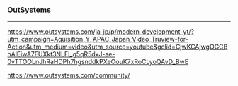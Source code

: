 ### OutSystems
---
https://www.outsystems.com/ja-jp/p/modern-development-yt/?utm_campaign=Aquisition_Y_APAC_Japan_Video_Truview-for-Action&utm_medium=video&utm_source=youtube&gclid=CjwKCAjwgOGCBhAlEiwA7FUXkt3NLFI_g5qR5dxJ-ae-0vTTOOLnJhRaHDPh7hgsnddkPXeOouK7xRoCLyoQAvD_BwE

https://www.outsystems.com/community/



```
```

```
```

```
```




